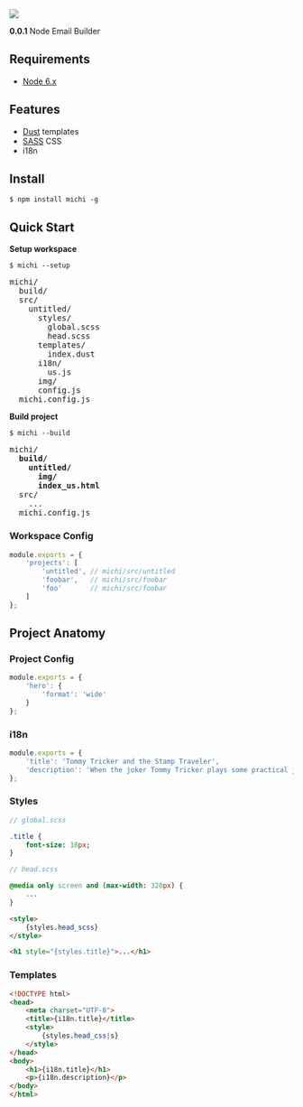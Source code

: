 <div><img src="http://i.imgur.com/PSA6IHh.png"></div>

**0.0.1** Node Email Builder

## Requirements
* [Node 6.x](https://nodejs.org/)

## Features
* [Dust](http://www.dustjs.com/) templates
* [SASS](http://sass-lang.com/) CSS
* i18n

## Install

```shell
$ npm install michi -g
```

## Quick Start
**Setup workspace**
```shell
$ michi --setup
```

<pre>
michi/
  build/
  src/
    untitled/
      styles/
        global.scss
        head.scss
      templates/
        index.dust
      i18n/
        us.js
      img/
      config.js
  michi.config.js
</pre>

**Build project**
```shell
$ michi --build
```

<pre>
michi/
  <b>build/
    untitled/
      img/
      index_us.html</b>
  src/
    ...
  michi.config.js
</pre>

### Workspace Config

```javascript
module.exports = {
    'projects': [
        'untitled', // michi/src/untitled
        'foobar',   // michi/src/foobar
        'foo'       // michi/src/foobar
    ]
};
```

## Project Anatomy

### Project Config

```javascript
module.exports = {
    'hero': {
        'format': 'wide'
    }
};
```

### i18n

```javascript
module.exports = {
    'title': 'Tommy Tricker and the Stamp Traveler',
    'description': 'When the joker Tommy Tricker plays some practical jokes on some of his friends, his best friend Ralph, a stamp collector, discovers the secret of "stamp travel" to make him travel around the world on a stamp to bring back the mysterious Charles Merriweather, who never returned on a stamp for 75 years.'
};
```

### Styles

```sass
// global.scss

.title {
    font-size: 18px;
}
```

```sass
// head.scss

@media only screen and (max-width: 320px) {
    ...
}
```

```html
<style>
    {styles.head_scss}
</style>

<h1 style="{styles.title}">...</h1>
```

### Templates

```html
<!DOCTYPE html>
<head>
    <meta charset="UTF-8">
    <title>{i18n.title}</title>
    <style>
        {styles.head_css|s}
    </style>
</head>
<body>
    <h1>{i18n.title}</h1>
    <p>{i18n.description}</p>
</body>
</html>
```